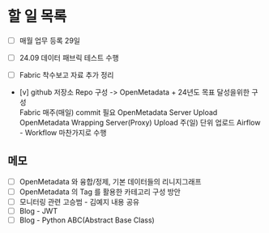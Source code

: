 # 할 일 목록

- [ ] 매월 업무 등록 29일  

- [ ] 24.09 데이터 패브릭 테스트 수행  

- [ ] Fabric 착수보고 자료 추가 정리  

- [v] github 저장소 Repo 구성 -> OpenMetadata + 24년도 목표 달성을위한 구성  
  Fabric 매주(매일) commit 필요
      OpenMetadata Server Upload
      OpenMetadata Wrapping Server(Proxy) Upload 주(일) 단위 업로드
      Airflow - Workflow 마찬가지로 수행

## 메모

- [ ] OpenMetadata 와 융합/정제, 기본 데이터들의 리니지그래프
- [ ] OpenMetadata 의 Tag 를 활용한 카테고리 구성 방안  
- [ ] 모니터링 관련 고승범 - 김예지 내용 공유  
- [ ] Blog - JWT  
- [ ] Blog - Python ABC(Abstract Base Class)
